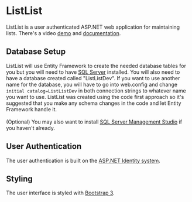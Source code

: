 # ListList
ListList is a user authenticated ASP.NET web application for maintaining lists.
There's a video [demo](https://youtu.be/rzk04myaZ78) and [documentation](https://www.dropbox.com/s/snsytx89gu8gfl3/ListList%20Documentation.pdf?dl=0).

## Database Setup
ListList will use Entity Framework to create the needed database tables for you but you will need to have [SQL Server](https://www.microsoft.com/en-us/sql-server/sql-server-downloads) installed. You will also need to have a database created called "ListListDev". If you want to use another name for the database, you will have to go into web.config and change `initial catalog=ListListDev` in both connection strings to whatever name you want to use.
ListList was created using the code first approach so it's suggested that you make any schema changes in the code and let Entity Framework handle it. <br/><br />
(Optional) You may also want to install [SQL Server Management Studio](https://docs.microsoft.com/en-us/sql/ssms/download-sql-server-management-studio-ssms) if you haven't already.

## User Authentication
The user authentication is built on the [ASP.NET Identity system](https://www.asp.net/identity).

## Styling
The user interface is styled with [Bootstrap 3](http://getbootstrap.com).


